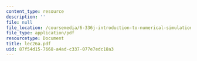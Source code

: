 ```yaml
---
content_type: resource
description: ''
file: null
file_location: /coursemedia/6-336j-introduction-to-numerical-simulation-sma-5211-fall-2003/87f54d157668a4adc337077e7edc18a3_lec26a.pdf
file_type: application/pdf
resourcetype: Document
title: lec26a.pdf
uid: 87f54d15-7668-a4ad-c337-077e7edc18a3
---
```

